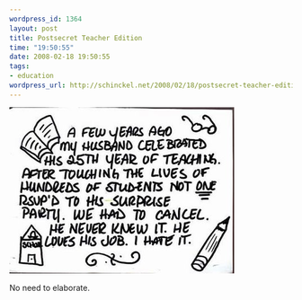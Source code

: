 ```yaml
--- 
wordpress_id: 1364
layout: post
title: Postsecret Teacher Edition
time: "19:50:55"
date: 2008-02-18 19:50:55
tags: 
- education
wordpress_url: http://schinckel.net/2008/02/18/postsecret-teacher-edition/
---
```

![teacher1.jpg][1]

No need to elaborate.

   [1]: /images/2008/02/teacher1.jpg

